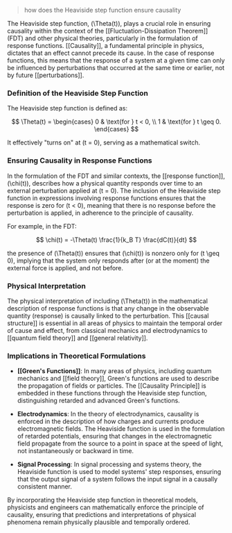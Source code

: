 >how does the Heaviside step function ensure causality

The Heaviside step function, \(\Theta(t)\), plays a crucial role in ensuring causality within the context of the [[Fluctuation-Dissipation Theorem]] (FDT) and other physical theories, particularly in the formulation of response functions. [[Causality]], a fundamental principle in physics, dictates that an effect cannot precede its cause. In the case of response functions, this means that the response of a system at a given time can only be influenced by perturbations that occurred at the same time or earlier, not by future [[perturbations]].

### Definition of the Heaviside Step Function

The Heaviside step function is defined as:

$$
\Theta(t) = \begin{cases} 
0 & \text{for } t < 0, \\
1 & \text{for } t \geq 0.
\end{cases}
$$

It effectively "turns on" at \(t = 0\), serving as a mathematical switch.

### Ensuring Causality in Response Functions

In the formulation of the FDT and similar contexts, the [[response function]], \(\chi(t)\), describes how a physical quantity responds over time to an external perturbation applied at \(t = 0\). The inclusion of the Heaviside step function in expressions involving response functions ensures that the response is zero for \(t < 0\), meaning that there is no response before the perturbation is applied, in adherence to the principle of causality.

For example, in the FDT:

$$ \chi(t) = -\Theta(t) \frac{1}{k_B T} \frac{dC(t)}{dt} $$

the presence of \(\Theta(t)\) ensures that \(\chi(t)\) is nonzero only for \(t \geq 0\), implying that the system only responds after (or at the moment) the external force is applied, and not before.

### Physical Interpretation

The physical interpretation of including \(\Theta(t)\) in the mathematical description of response functions is that any change in the observable quantity (response) is causally linked to the perturbation. This [[causal structure]] is essential in all areas of physics to maintain the temporal order of cause and effect, from classical mechanics and electrodynamics to [[quantum field theory]] and [[general relativity]].

### Implications in Theoretical Formulations

- **[[Green's Functions]]**: In many areas of physics, including quantum mechanics and [[field theory]], Green's functions are used to describe the propagation of fields or particles. The [[Causality Principle]] is embedded in these functions through the Heaviside step function, distinguishing retarded and advanced Green's functions.
  
- **Electrodynamics**: In the theory of electrodynamics, causality is enforced in the description of how charges and currents produce electromagnetic fields. The Heaviside function is used in the formulation of retarded potentials, ensuring that changes in the electromagnetic field propagate from the source to a point in space at the speed of light, not instantaneously or backward in time.

- **Signal Processing**: In signal processing and systems theory, the Heaviside function is used to model systems' step responses, ensuring that the output signal of a system follows the input signal in a causally consistent manner.

By incorporating the Heaviside step function in theoretical models, physicists and engineers can mathematically enforce the principle of causality, ensuring that predictions and interpretations of physical phenomena remain physically plausible and temporally ordered.